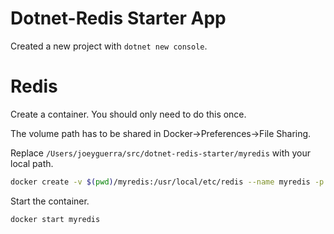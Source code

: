 # Dotnet-Redis Starter App

Created a new project with `dotnet new console`.

# Redis

Create a container. You should only need to do this once.

The volume path has to be shared in Docker->Preferences->File Sharing.

Replace `/Users/joeyguerra/src/dotnet-redis-starter/myredis` with your local path.

```bash
docker create -v $(pwd)/myredis:/usr/local/etc/redis --name myredis -p 6379:6379 redis redis-server /usr/local/etc/redis
```

Start the container.

```bash
docker start myredis
```